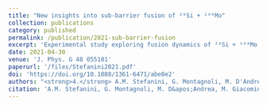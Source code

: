 ```yaml
---
title: "New insights into sub-barrier fusion of ²⁸Si + ¹⁰⁰Mo"
collection: publications
category: published
permalink: /publication/2021-sub-barrier-fusion
excerpt: 'Experimental study exploring fusion dynamics of ²⁸Si + ¹⁰⁰Mo below the Coulomb barrier.'
date: 2021-04-30
venue: 'J. Phys. G 48 055101'
paperurl: '/files/Stefanini2021.pdf'
doi: 'https://doi.org/10.1088/1361-6471/abe8e2'
authors: "<strong>4.</strong> A.M. Stefanini, G. Montagnoli, M. D'Andrea, M. Giacomin, <strong><u>C. Dehman</u></strong> et al."
citation: 'A.M. Stefanini, G. Montagnoli, M. D&apos;Andrea, M. Giacomin, <u>C. Dehman</u> et al. (2021). <small><strong>New insights into sub-barrier fusion of ²⁸Si + ¹⁰⁰Mo</strong></small>. <em>J. Phys. G <b>48</b> 055101</em>. (<a href="https://ui.adsabs.harvard.edu/abs/2021JPhG...48e5101S/abstract">ADS</a>, <a href="https://doi.org/10.1088/1361-6471/abe8e2">DOI</a>)'
---
```

